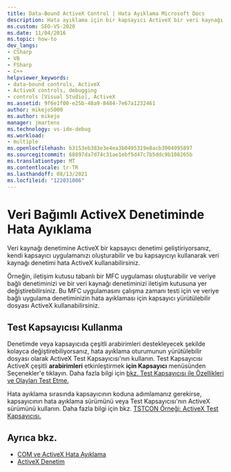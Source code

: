 ```yaml
---
title: Data-Bound ActiveX Control | Hata Ayıklama Microsoft Docs
description: Hata ayıklama için bir kapsayıcı ActiveX bir veri kaynağı denetimine bağlı bir uygulamanın hata ayıklamasını öğrenin.
ms.custom: SEO-VS-2020
ms.date: 11/04/2016
ms.topic: how-to
dev_langs:
- CSharp
- VB
- FSharp
- C++
helpviewer_keywords:
- data-bound controls, ActiveX
- ActiveX controls, debugging
- controls [Visual Studio], ActiveX
ms.assetid: 9f6e1f00-e25b-48a9-8484-7e67a1232461
author: mikejo5000
ms.author: mikejo
manager: jmartens
ms.technology: vs-ide-debug
ms.workload:
- multiple
ms.openlocfilehash: b3153eb383e3e4ea3b0495319e8acb3904995897
ms.sourcegitcommit: 68897da7d74c31ae1ebf5d47c7b5ddc9b108265b
ms.translationtype: MT
ms.contentlocale: tr-TR
ms.lasthandoff: 08/13/2021
ms.locfileid: "122031006"
---
```

# <a name="debugging-a-data-bound-activex-control"></a>Veri Bağımlı ActiveX Denetiminde Hata Ayıklama
Veri kaynağı denetimine ActiveX bir kapsayıcı denetimi geliştiriyorsanız, kendi kapsayıcı uygulamanızı oluşturabilir ve bu kapsayıcıyı kullanarak veri kaynağı denetimi hata ActiveX kullanabilirsiniz.

 Örneğin, iletişim kutusu tabanlı bir MFC uygulaması oluşturabilir ve veriye bağlı denetiminizi ve bir veri kaynağı denetiminizi iletişim kutusuna yer değiştirebilirsiniz. Bu MFC uygulamasını çalışma zamanı testi için ve veriye bağlı uygulama denetiminizin hata ayıklaması için kapsayıcı yürütülebilir dosyası ActiveX kullanabilirsiniz.

## <a name="using-the-test-container"></a>Test Kapsayıcısı Kullanma
 Denetimde veya kapsayıcıda çeşitli arabirimleri destekleyecek şekilde kolayca değiştirebiliyorsanız, hata ayıklama oturumunun yürütülebilir dosyası olarak ActiveX Test Kapsayıcısı'nın kullanın. Test Kapsayıcısı ActiveX çeşitli **arabirimleri** etkinleştirmek **için Kapsayıcı** menüsünden Seçenekler'e tıklayın. Daha fazla bilgi için [bkz. Test Kapsayıcısı ile Özellikleri ve Olayları Test Etme.](/cpp/mfc/testing-properties-and-events-with-test-container)

 Hata ayıklama sırasında kapsayıcının koduna adımlamanız gerekirse, kapsayıcının hata ayıklama sürümünü veya Test Kapsayıcısı'nın ActiveX sürümünü kullanın. Daha fazla bilgi için bkz. [TSTCON Örneği: ActiveX Test Kapsayıcısı.](/previous-versions/f9adb5t5(v=vs.100))

## <a name="see-also"></a>Ayrıca bkz.
- [COM ve ActiveX Hata Ayıklama](../debugger/com-and-activex-debugging.md)
- [ActiveX Denetim](/cpp/mfc/activex-controls)